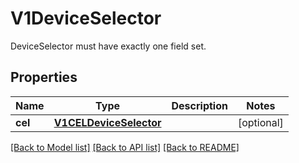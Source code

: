 # V1DeviceSelector

DeviceSelector must have exactly one field set.
## Properties
Name | Type | Description | Notes
------------ | ------------- | ------------- | -------------
**cel** | [**V1CELDeviceSelector**](V1CELDeviceSelector.md) |  | [optional] 

[[Back to Model list]](../README.md#documentation-for-models) [[Back to API list]](../README.md#documentation-for-api-endpoints) [[Back to README]](../README.md)


